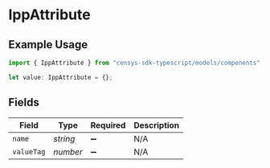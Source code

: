 # IppAttribute

## Example Usage

```typescript
import { IppAttribute } from "censys-sdk-typescript/models/components";

let value: IppAttribute = {};
```

## Fields

| Field              | Type               | Required           | Description        |
| ------------------ | ------------------ | ------------------ | ------------------ |
| `name`             | *string*           | :heavy_minus_sign: | N/A                |
| `valueTag`         | *number*           | :heavy_minus_sign: | N/A                |